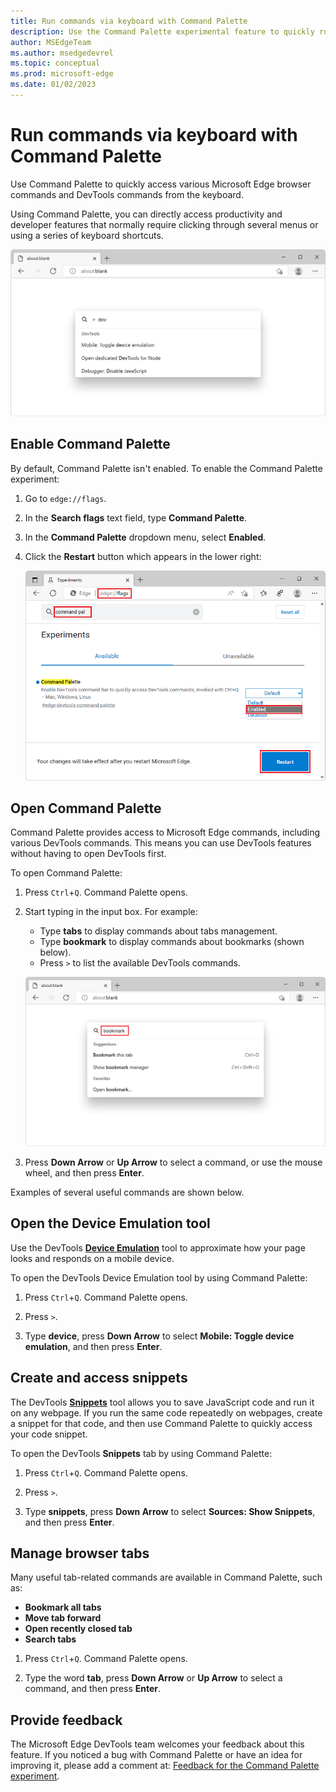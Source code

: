 ```yaml
---
title: Run commands via keyboard with Command Palette
description: Use the Command Palette experimental feature to quickly run browser and DevTools commands.
author: MSEdgeTeam
ms.author: msedgedevrel
ms.topic: conceptual
ms.prod: microsoft-edge
ms.date: 01/02/2023
---
```

# Run commands via keyboard with Command Palette

Use Command Palette to quickly access various Microsoft Edge browser commands and DevTools commands from the keyboard.

Using Command Palette, you can directly access productivity and developer features that normally require clicking through several menus or using a series of keyboard shortcuts.

![A Microsoft Edge window showing the Command Palette input box in the center](./edge-command-palette-images/command-palette.png)


<!-- ====================================================================== -->
## Enable Command Palette

By default, Command Palette isn't enabled. To enable the Command Palette experiment:

1. Go to `edge://flags`.

1. In the **Search flags** text field, type **Command Palette**.

1. In the **Command Palette** dropdown menu, select **Enabled**.

1. Click the **Restart** button which appears in the lower right:

   ![Enabling the Command Palette flag in the edge://flags page](./edge-command-palette-images/command-palette-flag.png)


<!-- ====================================================================== -->
## Open Command Palette

Command Palette provides access to Microsoft Edge commands, including various DevTools commands. This means you can use DevTools features without having to open DevTools first.

To open Command Palette:

1. Press `Ctrl`+`Q`.  Command Palette opens.

1. Start typing in the input box. For example:
   * Type **tabs** to display commands about tabs management.
   * Type **bookmark** to display commands about bookmarks (shown below).
   * Press `>` to list the available DevTools commands.

   ![Command Palette with the word "bookmark" typed in, and a list of related commands](./edge-command-palette-images/command-palette-bookmark.png)

1. Press **Down Arrow** or **Up Arrow** to select a command, or use the mouse wheel, and then press **Enter**.

Examples of several useful commands are shown below.


<!-- ====================================================================== -->
## Open the Device Emulation tool

Use the DevTools [**Device Emulation**](../device-mode/index.md) tool to approximate how your page looks and responds on a mobile device.

To open the DevTools Device Emulation tool by using Command Palette:

1. Press `Ctrl`+`Q`. Command Palette opens.

1. Press `>`.

1. Type **device**, press **Down Arrow** to select **Mobile: Toggle device emulation**, and then press **Enter**.


<!-- ====================================================================== -->
## Create and access snippets

The DevTools [**Snippets**](../javascript/snippets.md) tool allows you to save JavaScript code and run it on any webpage. If you run the same code repeatedly on webpages, create a snippet for that code, and then use Command Palette to quickly access your code snippet.

To open the DevTools **Snippets** tab by using Command Palette:

1. Press `Ctrl`+`Q`. Command Palette opens.

1. Press `>`.

1. Type **snippets**, press **Down Arrow** to select **Sources: Show Snippets**, and then press **Enter**.


<!-- ====================================================================== -->
## Manage browser tabs

Many useful tab-related commands are available in Command Palette, such as:
*  **Bookmark all tabs**
*  **Move tab forward**
*  **Open recently closed tab**
*  **Search tabs**

1. Press `Ctrl`+`Q`. Command Palette opens.

1. Type the word **tab**, press **Down Arrow** or **Up Arrow** to select a command, and then press **Enter**.


<!-- ====================================================================== -->
## Provide feedback

The Microsoft Edge DevTools team welcomes your feedback about this feature.  If you noticed a bug with Command Palette or have an idea for improving it, please add a comment at: [Feedback for the Command Palette experiment](https://github.com/MicrosoftEdge/DevTools/issues/73).
